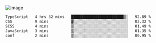 ![image](https://github-profile-trophy.vercel.app/?username=CMOISDEAD&theme=kimbie_dark&row=1&no-frame=true&margin-w=15&margin-h=15)
<!--START_SECTION:waka-->

```txt
TypeScript   4 hrs 32 mins   ███████████████████████▒░   92.89 %
CSS          9 mins          ▓░░░░░░░░░░░░░░░░░░░░░░░░   03.32 %
SCSS         4 mins          ▒░░░░░░░░░░░░░░░░░░░░░░░░   01.49 %
JavaScript   3 mins          ▒░░░░░░░░░░░░░░░░░░░░░░░░   01.35 %
conf         2 mins          ▒░░░░░░░░░░░░░░░░░░░░░░░░   00.95 %
```

<!--END_SECTION:waka--> 
